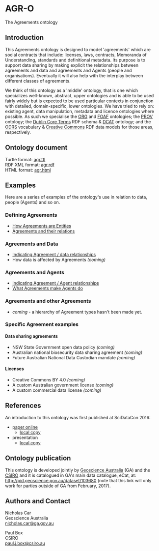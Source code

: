 # AGR-O
The Agreements ontology

## Introduction
This Agreements ontology is designed to model 'agreements' which are social contracts that include: licenses, laws, contracts, Memoranda of Understanding, standards and definitional metadata. Its purpose is to support data sharing by making explicit the relationships between agreements and data and agreements and Agents (people and organisations). Eventually it will also help with the interplay between different classes of agreements.

We think of this ontology as a 'middle' ontology, that is one which specializes well-known, abstract, upper ontologies and is able to be used fairly widely but is expected to be used particular contexts in conjunction with detailed, domain-specific, lower ontologies. We have tried to rely on: existing agent, data manipulation, metadata and licence ontologies where possible. As such we specialise the [ORG](https://www.w3.org/TR/vocab-org/) and [FOAF](http://xmlns.com/foaf/spec/) ontologies; the [PROV](https://www.w3.org/TR/prov-o/) ontology;  the [Dublin Core Terms](http://dublincore.org/schemas/rdfs/) RDF schema & [DCAT](https://www.w3.org/TR/vocab-dcat/) ontology; and the [ODRS](http://schema.theodi.org/odrs/) vocabulary & [Creative Commons](https://creativecommons.org/ns) RDF data models for those areas, respectively.


## Ontology document
Turtle format: [agr.ttl](agr.ttl)  
RDF XML format: [agr.rdf](agr.rdf)  
HTML format: [agr.html](http://htmlpreview.github.io/?https://github.com/nicholascar/agr-o/blob/master/agr.html)


## Examples
Here are a series of examples of the ontology's use in relation to data, people (Agents) and so on.

### Defining Agreements
* [How Agreements are Entities](examples/how-agreements-are-entities.md)
* [Agreements and their relations](examples/agreements-and-their-relations.md)


### Agreements and Data
 
* [Indicating Agreement / data relationships](examples/indicating-agreement-data-relationships.md)
* How data is affected by Agreements *(coming)*


### Agreements and Agents
* [Indicating Agreement / Agent relationships](examples/indicating-agreement-agent-relationships.md)
* [What Agreements make Agents do](examples/what-agreements-make-agents-do.md)


### Agreements and other Agreements
* *coming* - a hierarchy of Agreement types hasn't been made yet.


### Specific Agreement examples
#### Data sharing agreements
* NSW State Government open data policy *(coming)*
* Australian national biosecurity data sharing agreement *(coming)*
* Future Australian National Data Custodian mandate *(coming)*

#### Licenses
* Creative Commons BY 4.0 *(coming)*
* A custom Australian government license *(coming)*
* A custom commercial data license *(coming)*


## References
An introduction to this ontology was first published at SciDataCon 2016:
* [paper online](http://www.scidatacon.org/2016/sessions/37/paper/185/) 
	* [local copy](references/Car2016h-Agreeing-about-Agreements.pdf)
* presentation
	* [local copy](references/Car-Box-Agreeing-about-agreements.pdf)


## Ontology publication

This ontology is developed jointly by [Geoscience Australia](http://www.ga.gov.au) (GA) and the [CSIRO](http://csiro.au) and it is catalogued in GA's main data catalogue, eCat, at: http://pid.geoscience.gov.au/dataset/103680 (note that this link will only work for parties outside of GA from February, 2017).


## Authors and Contact
Nicholas Car  
Geoscience Australia  
<nicholas.car@ga.gov.au>
  
Paul Box  
CSIRO  
<paul.j.box@csiro.au>